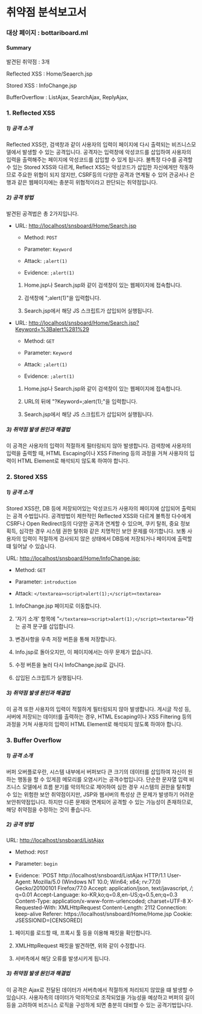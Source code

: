 
# 취약점 분석보고서

### 대상 페이지 : bottariboard.ml

#### Summary

발견된 취약점 : 3개

Reflected XSS : Home/Seaerch.jsp

Stored XSS : InfoChange.jsp

BufferOverflow : ListAjax, SearchAjax, ReplyAjax, 



### 1. Reflected XSS

##### 1) 공격 소개

Reflected XSS란, 검색창과 같이 사용자의 입력이 페이지에 다시 출력되는 비즈니스모델에서 발생할 수 있는 공격입니다. 공격자는 입력창에 악성코드를 삽입하여 사용자의 입력을 출력해주는 페이지에 악성코드를 삽입할 수 있게 됩니다. 불특정 다수를 공격할 수 있는 Stored XSS와 다르게, Reflect XSS는 악성코드가 삽입한 자신에게만 작동하므로 주요한 위협이 되지 않지만, CSRF등의 다양한 공격과 연계될 수 있어 관공서나 은행과 같은 웹페이지에는 충분히 위협적이라고 판단되는 취약점입니다.

##### 2) 공격 방법 

발견된 공격법은 총 2가지입니다.

* URL: [http://localhost/snsboard/Home/Search.jsp](http://localhost/snsboard/Home/Search.jsp)


  * Method: `POST`


  * Parameter: `Keyword`


  * Attack: `;alert(1)`


  * Evidence: `;alert(1)`

  

  1)  Home.jsp나 Search.jsp와 같이 검색창이 있는 웹페이지에 접속합니다.

  2)  검색창에 ";alert(1)"을 입력합니다.

  3)  Search.jsp에서 해당 JS 스크립트가 삽입되어 실행됩니다.

  

* URL: [http://localhost/snsboard/Home/Search.jsp?Keyword=%3Balert%281%29](http://localhost/snsboard/Home/Search.jsp?Keyword=%3Balert%281%29)


  * Method: `GET`


  * Parameter: `Keyword`


  * Attack: `;alert(1)`


  * Evidence: `;alert(1)`

  

  1)  Home.jsp나 Search.jsp와 같이 검색창이 있는 웹페이지에 접속합니다.

  2)  URL의 뒤에 "?Keyword=;alert(1);"을 입력합니다.

  3)  Search.jsp에서 해당 JS 스크립트가 삽입되어 실행됩니다.

##### 3) 취약점 발생 원인과 해결법

이 공격은 사용자의 입력이 적절하게 필터링되지 않아 발생합니다. 검색창에 사용자의 입력을 출력할 때, HTML Escaping이나 XSS Filtering 등의 과정을 거쳐 사용자의 입력이 HTML Element로 해석되지 않도록 하여야 합니다.

### 2. Stored XSS

##### 1) 공격 소개

Stored XSS란, DB 등에 저장되어있는 악성코드가 사용자의 페이지에 삽입되어 출력되는 공격 수법입니다. 공격방법이 제한적인 Reflected XSS와 다르게 불특정 다수에게 CSRF나 Open Redirect등의 다양한 공격과 연계할 수 있으며, 쿠키 탈취, 중요 정보 획득, 심각한 경우 시스템 권한 탈취와 같은 치명적인 보안 문제를 야기합니다. 보통 사용자의 입력이 적절하게 검사되지 않은 상태에서 DB등에 저장되거나 페이지에 출력할 떄 일어날 수 있습니다.

URL: [http://localhost/snsboard/Home/InfoChange.jsp;](http://localhost/snsboard/Home/InfoChange.jsp;)


* Method: `GET`


* Parameter: `introduction`


* Attack: `</textarea><script>alert(1);</script><textarea>`



1) InfoChange.jsp 페이지로 이동합니다.

2) '자기 소개' 항목에 "`</textarea><script>alert(1);</script><textarea>`"라는 공격 문구를 삽입합니다.

3) 변경사항을 우측 저장 버튼을 통해 저장합니다.

4) Info.jsp로 돌아오지만, 이 페이지에서는 아무 문제가 없습니다.

5) 수정 버튼을 눌러 다시 InfoChange.jsp로 갑니다.

6) 삽입된 스크립트가 실행됩니다.

##### 3) 취약점 발생 원인과 해결법

이 공격 또한 사용자의 입력이 적절하게 필터링되지 않아 발생합니다. 게시글 작성 등, 서버에 저장되는 데이터를 출력하는  경우, HTML Escaping이나 XSS Filtering 등의 과정을 거쳐 사용자의 입력이 HTML Element로 해석되지 않도록 하여야 합니다.

### 3. Buffer Overflow

##### 1) 공격 소개

버퍼 오버플로우란, 시스템 내부에서 버퍼보다 큰 크기의 데이터를 삽입하여 자신이 원하는 행동을 할 수 있게끔 메모리를 오염시키는 공격수법입니다. 단순한 문자열 입력 비즈니스 모델에서 흐름 분기를 악의적으로 제어하여 심한 경우 시스템의 권한을 탈취할 수 있는 위험한 보안 취약점이지만, JSP와 웹서버의 특성상 큰 문제가 발생하기 어려운 보안취약점입니다. 하지만 다른 문제와 연계되어 공격할 수 있는 가능성이 존재하므로, 해당 취약점을 수정하는 것이 좋습니다.

#####  2) 공격 방법

URL: [http://localhost/snsboard/ListAjax](http://localhost/snsboard/ListAjax)


* Method: `POST`


* Parameter: `begin`


* Evidence: `POST http://localhost/snsboard/ListAjax HTTP/1.1
  User-Agent: Mozilla/5.0 (Windows NT 10.0; Win64; x64; rv:77.0) Gecko/20100101 Firefox/77.0
  Accept: application/json, text/javascript, */*; q=0.01
  Accept-Language: ko-KR,ko;q=0.8,en-US;q=0.5,en;q=0.3
  Content-Type: application/x-www-form-urlencoded; charset=UTF-8
  X-Requested-With: XMLHttpRequest
  Content-Length: 2112
  Connection: keep-alive
  Referer: https://localhost/snsboard/Home/Home.jsp
  Cookie: JSESSIONID=[CENSORED]



1) 페이지를 로드할 때, 프록시 툴 등을 이용해 패킷을 확인합니다.

2) XMLHttpRequest 패킷을 발견하면, 위와 같이 수정합니다.

3) 서버측에서 해당 오류를 발생시키게 됩니다.

##### 3) 취약점 발생 원인과 해결법

이 공격은 Ajax로 전달된 데이터가 서버측에서 적절하게 처리되지 않았을 떄 발생할 수 있습니다. 사용자측의 데이터가 악의적으로 조작되었을 가능성을 예상하고 버퍼의 길이등을 고려하여 비즈니스 로직을 구성하게 되면 충분히 대비할 수 있는 공격기법입니다.